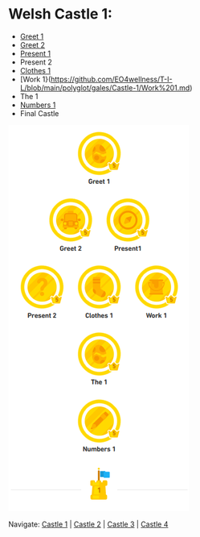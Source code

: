 # Welsh Castle 1:
* [Greet 1](https://github.com/EO4wellness/T-I-L/blob/main/polyglot/gales/Castle-1/welcome-greet1-greet2.md)<br>
* [Greet 2](https://github.com/EO4wellness/T-I-L/blob/main/polyglot/gales/Castle-1/welcome-greet1-greet2.md)<br>
* [Present 1](https://github.com/EO4wellness/T-I-L/blob/main/polyglot/gales/Castle-1/Present%201)
* Present 2
* [Clothes 1](https://github.com/EO4wellness/T-I-L/blob/main/polyglot/gales/Castle-1/Clothing.md)<br>
* [Work 1}(https://github.com/EO4wellness/T-I-L/blob/main/polyglot/gales/Castle-1/Work%201.md)
* The 1 
* [Numbers 1](https://github.com/EO4wellness/T-I-L/blob/main/polyglot/gales/Castle-1/Numbers-1.md)<br>
* Final Castle 

![Final-Castle-1-Testing](https://github.com/EO4wellness/T-I-L/blob/main/polyglot/gales/images/Welsh-Castle-1.png)

Navigate: [Castle 1](https://github.com/EO4wellness/T-I-L/blob/main/polyglot/gales/Castle-1/README.md)  | [Castle 2](https://github.com/EO4wellness/T-I-L/blob/main/polyglot/gales/Castle-2/README.md)  | [Castle 3](https://github.com/EO4wellness/T-I-L/blob/main/polyglot/gales/Castle-3/README.md)   | [Castle 4](https://github.com/EO4wellness/T-I-L/blob/main/polyglot/gales/Castle-4/README.md) 

